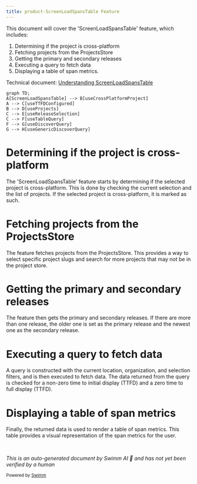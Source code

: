 ```yaml
---
title: product-ScreenLoadSpansTable Feature
---
```

This document will cover the 'ScreenLoadSpansTable' feature, which includes:

1. Determining if the project is cross-platform
2. Fetching projects from the ProjectsStore
3. Getting the primary and secondary releases
4. Executing a query to fetch data
5. Displaying a table of span metrics.

Technical document: <SwmLink doc-title="Understanding ScreenLoadSpansTable">[Understanding ScreenLoadSpansTable](/.swm/understanding-screenloadspanstable.10wav5z6.sw.md)</SwmLink>

```mermaid
graph TD;
A[ScreenLoadSpansTable] --> B[useCrossPlatformProject]
A --> C[useTTFDConfigured]
B --> D[useProjects]
C --> E[useReleaseSelection]
C --> F[useTableQuery]
F --> G[useDiscoverQuery]
G --> H[useGenericDiscoverQuery]
```

# Determining if the project is cross-platform

The 'ScreenLoadSpansTable' feature starts by determining if the selected project is cross-platform. This is done by checking the current selection and the list of projects. If the selected project is cross-platform, it is marked as such.

# Fetching projects from the ProjectsStore

The feature fetches projects from the ProjectsStore. This provides a way to select specific project slugs and search for more projects that may not be in the project store.

# Getting the primary and secondary releases

The feature then gets the primary and secondary releases. If there are more than one release, the older one is set as the primary release and the newest one as the secondary release.

# Executing a query to fetch data

A query is constructed with the current location, organization, and selection filters, and is then executed to fetch data. The data returned from the query is checked for a non-zero time to initial display (TTFD) and a zero time to full display (TTFD).

# Displaying a table of span metrics

Finally, the returned data is used to render a table of span metrics. This table provides a visual representation of the span metrics for the user.

&nbsp;

*This is an auto-generated document by Swimm AI 🌊 and has not yet been verified by a human*

<SwmMeta version="3.0.0" repo-id="Z2l0aHViJTNBJTNBc2VudHJ5LWRlbW8lM0ElM0FTd2ltbS1EZW1v" repo-name="sentry-demo" doc-type="product-flows"><sup>Powered by [Swimm](/)</sup></SwmMeta>
